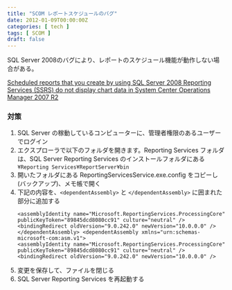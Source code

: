 ```yaml
---
title: "SCOM レポートスケジュールのバグ"
date: 2012-01-09T00:00:00Z
categories: [ tech ]
tags: [ SCOM ]
draft: false
---
```


SQL Server 2008のバグにより、レポートのスケジュール機能が動作しない場合がある。

[Scheduled reports that you create by using SQL Server 2008 Reporting Services (SSRS) do not display chart data in System Center Operations Manager 2007 R2](http://support.microsoft.com/kb/972821/en-us)

### 対策

1. SQL Server の稼動しているコンピューターに、管理者権限のあるユーザーでログイン
1. エクスプローラで以下のフォルダを開きます。Reporting Services フォルダは、SQL Server Reporting Services のインストールフォルダにある  
   `¥Reporting Services¥ReportServer¥bin`
1. 開いたフォルダにある ReportingServicesService.exe.config をコピーし (バックアップ)、メモ帳で開く
1. 下記の内容を、`<dependentAssembly>` と `</dependentAssembly>` に囲まれた部分に追加する
   ```
   <assemblyIdentity name="Microsoft.ReportingServices.ProcessingCore" publicKeyToken="89845dcd8080cc91" culture="neutral" /> <bindingRedirect oldVersion="9.0.242.0" newVersion="10.0.0.0" /> </dependentAssembly> <dependentAssembly xmlns="urn:schemas-microsoft-com:asm.v1">
   <assemblyIdentity name="Microsoft.ReportingServices.ProcessingCore" publicKeyToken="89845dcd8080cc91" culture="neutral" /> <bindingRedirect oldVersion="9.0.242.0" newVersion="10.0.0.0" />
   ```
1. 変更を保存して、ファイルを閉じる
1. SQL Server Reporting Services を再起動する